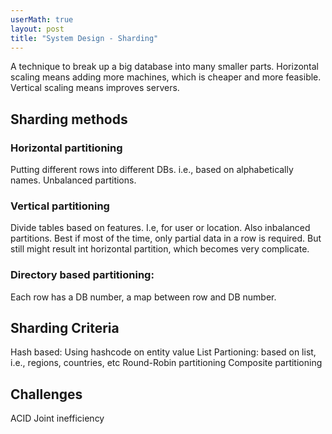 ```yaml
---
userMath: true
layout: post
title: "System Design - Sharding"
---
```


A technique to break up a big database into many smaller parts. Horizontal scaling means adding more machines, which is cheaper and more feasible. Vertical scaling means improves servers. 

## Sharding methods

### Horizontal partitioning
 Putting different rows into different DBs. i.e., based on alphabetically names. Unbalanced partitions.

### Vertical partitioning
 Divide tables based on features. I.e, for user or location. Also inbalanced partitions. Best if most of the time, only partial data in a row is required. But still might result int horizontal partition, which becomes very complicate.

### Directory based partitioning:
Each row has a DB number, a map between row and DB number.

## Sharding Criteria

Hash based:
 Using hashcode on entity value
List Partioning:
 based on list, i.e., regions, countries, etc
Round-Robin partitioning
Composite partitioning

## Challenges
 ACID 
 Joint inefficiency
